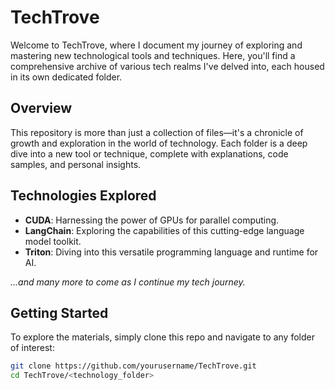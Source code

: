 # TechTrove

Welcome to TechTrove, where I document my journey of exploring and mastering new technological tools and techniques. Here, you'll find a comprehensive archive of various tech realms I've delved into, each housed in its own dedicated folder.

## Overview

This repository is more than just a collection of files—it's a chronicle of growth and exploration in the world of technology. Each folder is a deep dive into a new tool or technique, complete with explanations, code samples, and personal insights.

## Technologies Explored

- **CUDA**: Harnessing the power of GPUs for parallel computing.
- **LangChain**: Exploring the capabilities of this cutting-edge language model toolkit.
- **Triton**: Diving into this versatile programming language and runtime for AI.

_...and many more to come as I continue my tech journey._

## Getting Started

To explore the materials, simply clone this repo and navigate to any folder of interest:

```bash
git clone https://github.com/yourusername/TechTrove.git
cd TechTrove/<technology_folder>
